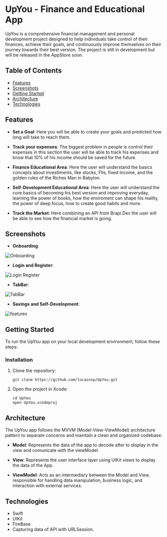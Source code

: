 # UpYou - Finance and Educational App

UpYou is a comprehensive financial management and personal development project designed to help individuals take control of their finances, achieve their goals, and continuously improve themselves on their journey towards their best version. The project is still in development but will be released in the AppStore soon.

## Table of Contents

- [Features](#features)
- [Screenshots](#screenshots)
- [Getting Started](#getting-started)
- [Architecture](#architecture)
- [Technologies](#technologies)

## Features

- **Set a Goal**: Here you will be able to create your goals and predicted how long will take to reach them.

- **Track your expenses**: The biggest problem in people is control their expenses in this section the user will be able to track his expenses and know that 10% of his income should be saved for the future.

- **Finance Educational Area**: Here the user will understand the basics concepts about investiments, like stocks, FIIs, fixed Income, and the golden rules of the Riches Man in Babylon.

- **Self-Development Educational Area**: Here the user will understand the core basics of becoming his best version and improving everyday, learning the power of books, how the enviroment can shape his reality, the power of deep focus, how to create good habits and more. 

- **Track the Market**: Here combining an API from Brapi.Dev the user will be able to see how the financial market is going. 

## Screenshots

- **Onboarding**:

![Onboarding](https://github.com/lucasnsp/UpYou/assets/122572631/21c72e7d-20ca-40e3-9cf0-7a08960ccc6a)

- **Login and Register**:

![Login Register](https://github.com/lucasnsp/UpYou/assets/122572631/e59d3d0b-abd8-43e5-9429-ef1597be937e)

- **TabBar**:

![TabBar](https://github.com/lucasnsp/UpYou/assets/122572631/c091e6b1-c89b-4453-9e61-a7a3daa1661a)

- **Savings and Self-Development**:

![features](https://github.com/lucasnsp/UpYou/assets/122572631/0417d848-b522-4a4c-af94-529337cfa717)

## Getting Started

To run the UpYou app on your local development environment, follow these steps:

### Installation

1. Clone the repository:

   ```shell
   git clone https://github.com/lucasnsp/UpYou.git
   ```

2. Open the project in Xcode:

   ```shell
   cd UpYou
   open UpYou.xcodeproj
   ```

## Architecture

The UpYou app follows the MVVM (Model-View-ViewModel) architecture pattern to separate concerns and maintain a clean and organized codebase:

- **Model**: Represents the data of the app to decode after to display in the view and comunicate with the viewModel.

- **View**: Represents the user interface layer using UIKit views to display the data of the App.

- **ViewModel**: Acts as an intermediary between the Model and View, responsible for handling data manipulation, business logic, and interaction with external services.

## Technologies

- Swift
- UIKit
- FireBase
- Capturing data of API with URLSession.
